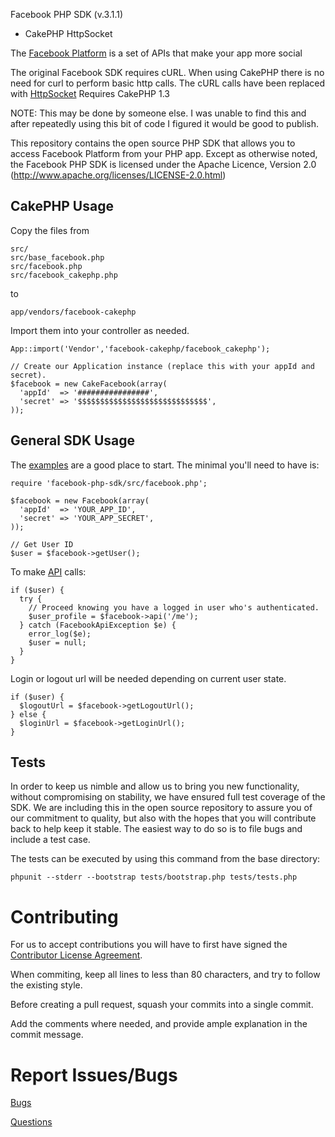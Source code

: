 Facebook PHP SDK (v.3.1.1)
  + CakePHP HttpSocket

The [Facebook Platform](http://developers.facebook.com/) is
a set of APIs that make your app more social

The original Facebook SDK requires cURL. When using CakePHP there is no need for curl to perform basic http calls. The cURL calls have been replaced with [HttpSocket](http://book.cakephp.org/view/1517/HttpSocket)
  Requires CakePHP 1.3
  
NOTE: This may be done by someone else. I was unable to find this and after repeatedly using this bit of code I figured it would be good to publish.

This repository contains the open source PHP SDK that allows you to access Facebook Platform from your PHP app. Except as otherwise noted, the Facebook PHP SDK
is licensed under the Apache Licence, Version 2.0
(http://www.apache.org/licenses/LICENSE-2.0.html)


CakePHP Usage
-----

Copy the files from

    src/
    src/base_facebook.php
    src/facebook.php
    src/facebook_cakephp.php

to

    app/vendors/facebook-cakephp

Import them into your controller as needed.

    App::import('Vendor','facebook-cakephp/facebook_cakephp');
	
	// Create our Application instance (replace this with your appId and secret).
	$facebook = new CakeFacebook(array(
	  'appId'  => '################',
	  'secret' => '$$$$$$$$$$$$$$$$$$$$$$$$$$$$$',
	));


General SDK Usage
-----

The [examples][examples] are a good place to start. The minimal you'll need to
have is:

    require 'facebook-php-sdk/src/facebook.php';

    $facebook = new Facebook(array(
      'appId'  => 'YOUR_APP_ID',
      'secret' => 'YOUR_APP_SECRET',
    ));

    // Get User ID
    $user = $facebook->getUser();

To make [API][API] calls:

    if ($user) {
      try {
        // Proceed knowing you have a logged in user who's authenticated.
        $user_profile = $facebook->api('/me');
      } catch (FacebookApiException $e) {
        error_log($e);
        $user = null;
      }
    }

Login or logout url will be needed depending on current user state.

    if ($user) {
      $logoutUrl = $facebook->getLogoutUrl();
    } else {
      $loginUrl = $facebook->getLoginUrl();
    }

[examples]: http://github.com/facebook/facebook-php-sdk/blob/master/examples/example.php
[API]: http://developers.facebook.com/docs/api


Tests
-----

In order to keep us nimble and allow us to bring you new functionality, without
compromising on stability, we have ensured full test coverage of the SDK.
We are including this in the open source repository to assure you of our
commitment to quality, but also with the hopes that you will contribute back to
help keep it stable. The easiest way to do so is to file bugs and include a
test case.

The tests can be executed by using this command from the base directory:

    phpunit --stderr --bootstrap tests/bootstrap.php tests/tests.php


Contributing
===========
For us to accept contributions you will have to first have signed the [Contributor License Agreement](https://developers.facebook.com/opensource/cla).

When commiting, keep all lines to less than 80 characters, and try to follow the existing style.

Before creating a pull request, squash your commits into a single commit.

Add the comments where needed, and provide ample explanation in the commit message.


Report Issues/Bugs
===============
[Bugs](https://developers.facebook.com/bugs)

[Questions](http://facebook.stackoverflow.com)

